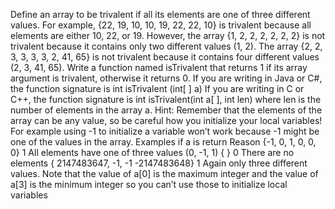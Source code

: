 Define an array to be trivalent if all its elements are one of three different values. For
example, {22, 19, 10, 10, 19, 22, 22, 10} is trivalent because all elements are either 10, 22, or 19.
However, the array {1, 2, 2, 2, 2, 2, 2} is not trivalent because it contains only two different
values (1, 2). The array {2, 2, 3, 3, 3, 3, 2, 41, 65} is not trivalent because it contains four
different values (2, 3, 41, 65).
Write a function named isTrivalent that returns 1 if its array argument is trivalent, otherwise it
returns 0.
If you are writing in Java or C#, the function signature is
int isTrivalent (int[ ] a)
If you are writing in C or C++, the function signature is
int isTrivalent(int a[ ], int len) where len is the number of elements in the array a.
Hint: Remember that the elements of the array can be any value, so be careful how you
initialize your local variables! For example using -1 to initialize a variable won’t work
because -1 might be one of the values in the array.
Examples
if a is return Reason
{-1, 0, 1, 0, 0, 0} 1 All elements have one of three values (0, -1, 1)
{ } 0 There are no elements
{ 2147483647, -1, -1
-2147483648}
1 Again only three different values. Note that the
value of a[0] is the maximum integer and the value
of a[3] is the minimum integer so you can’t use
those to initialize local variables